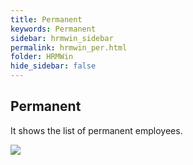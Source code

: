 ```yaml
---
title: Permanent
keywords: Permanent
sidebar: hrmwin_sidebar
permalink: hrmwin_per.html
folder: HRMWin   
hide_sidebar: false
---
```


## Permanent

It shows the list of permanent employees.

![](http://docs.risersoft.com/hrmnirvana/ImagesExt/image8_238.jpg)
